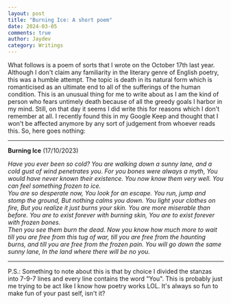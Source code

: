 ```yaml
---
layout: post
title: "Burning Ice: A short poem"
date: 2024-03-05
comments: true
author: Jaydev
category: Writings
---
```


What follows is a poem of sorts that I wrote on the October 17th last year. Although I don't claim any familiarity in the
literary genre of English poetry, this was a humble attempt. The topic is death in its natural form which is romanticised
as an ultimate end to all of the sufferings of the human condition. This is an unusual thing for me to write about as I am the kind
of person who fears untimely death because of all the greedy goals I harbor in my mind. Still, on that day it seems I did
write this for reasons which I don't remember at all. I recently found this in my Google Keep and thought that I won't be affected
anymore by any sort of judgement from whoever reads this. So, here goes nothing\:

---

**Burning Ice** (17/10/2023)

<i>
Have you ever been so cold?  
You are walking down a sunny lane,  
and a cold gust of wind penetrates you.  
For you bones were always a myth,  
You would have never known their existence.  
You now know them very well.  
You can feel something frozen to ice.  
<br />
You are so desperate now,  
You look for an escape.  
You run, jump and stomp the ground,  
But nothing calms you down.  
You light your clothes on fire,  
But you realize it just burns your skin.  
You are more miserable than before.  
You are to exist forever with burning skin,  
You are to exist forever with frozen bones.  
<br />
Then you see them burn the dead.  
Now you know how much more to wait  
till you are free from this tug of war,  
till you are free from the haunting burns,  
and till you are free from the frozen pain.  
You will go down the same sunny lane,  
In the land where there will be no you.  
</i>

---

P.S.: Something to note about this is that by choice I divided the stanzas into 7-9-7 lines and every line contains the word "You". 
This is probably just me trying to be act like I know how poetry works LOL. It's always so fun to make fun of your past self,
isn't it?